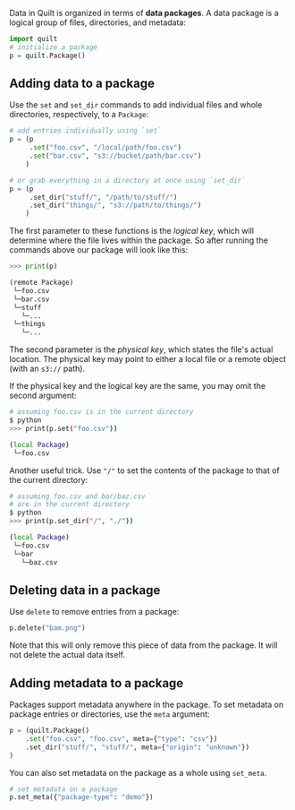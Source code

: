 Data in Quilt is organized in terms of **data packages**. A data package is a logical group of files, directories, and metadata:

```python
import quilt
# initialize a package
p = quilt.Package()
```

## Adding data to a package

Use the `set` and `set_dir` commands to add individual files and whole directories, respectively, to a `Package`:

```python
# add entries individually using `set`
p = (p
     .set("foo.csv", "/local/path/foo.csv")
     .set("bar.csv", "s3://bucket/path/bar.csv")
    )

# or grab everything in a directory at once using `set_dir`
p = (p
     .set_dir("stuff/", "/path/to/stuff/")
     .set_dir("things/", "s3://path/to/things/")
    )
```

The first parameter to these functions is the *logical key*, which will determine where the file lives within the package. So after running the commands above our package will look like this:

```python
>>> print(p)

(remote Package)
 └─foo.csv
 └─bar.csv
 └─stuff
   └─...
 └─things
   └─...
```

The second parameter is the *physical key*, which states the file's actual location. The physical key may point to either a local file or a remote object (with an `s3://` path).

If the physical key and the logical key are the same, you may omit the second argument:

```bash
# assuming foo.csv is in the current directory
$ python
>>> print(p.set("foo.csv"))

(local Package)
 └─foo.csv
```

Another useful trick. Use `"/"` to set the contents of the package to that of the current directory:

```bash
# assuming foo.csv and bar/baz.csv
# are in the current directory
$ python
>>> print(p.set_dir("/", "./"))

(local Package)
 └─foo.csv
 └─bar
   └─baz.csv
```

## Deleting data in a package

Use `delete` to remove entries from a package:

```python
p.delete("bam.png")
```

Note that this will only remove this piece of data from the package. It will not delete the actual data itself.

## Adding metadata to a package

Packages support metadata anywhere in the package. To set metadata on package entries or directories, use the `meta` argument:

```python
p = (quilt.Package()
    .set("foo.csv", "foo.csv", meta={"type": "csv"})
    .set_dir("stuff/", "stuff/", meta={"origin": "unknown"})
)
```

You can also set metadata on the package as a whole using `set_meta`.

```python
# set metadata on a package
p.set_meta({"package-type": "demo"})
```
